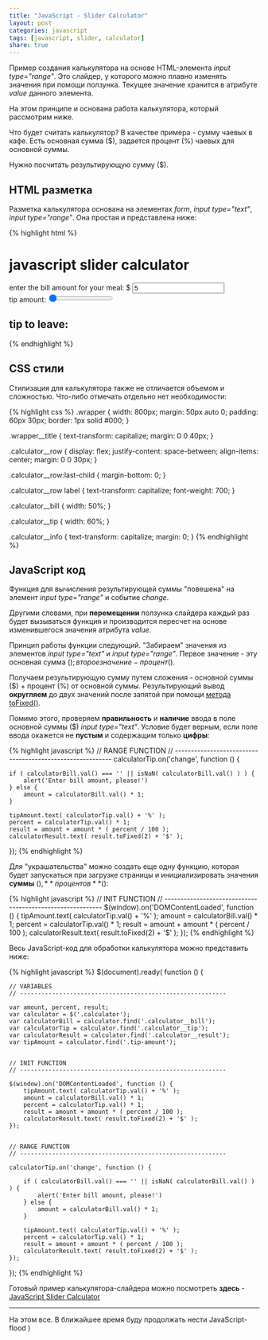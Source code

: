 ```yaml
---
title: "JavaScript - Slider Calculator"
layout: post
categories: javascript
tags: [javascript, slider, calculator]
share: true
---
```


Пример создания калькулятора на основе HTML-элемента *input type="range"*. Это слайдер, у которого можно плавно изменять значения при помощи ползунка. Текущее значение хранится в атрибуте *value* данного элемента.

На этом принципе и основана работа калькулятора, который рассмотрим ниже.

Что будет считать калькулятор? В качестве примера - сумму чаевых в кафе. Есть основная сумма ($), задается процент (%) чаевых для основной суммы.

Нужно посчитать результирующую сумму ($).

## HTML разметка

Разметка калькулятора основана на элементах *form*, *input type="text"*, *input type="range"*. Она простая и представлена ниже:

{% highlight html %}
<div class="wrapper">
    <h1 class="wrapper__title">javascript slider calculator</h1>
    <form class="calculator">
        <div class="calculator__row">
            <label for="bill">enter the bill amount for your meal: $</label>
            <input type="text" id="bill" class="calculator__bill" value="5" required/>
        </div>
        <div class="calculator__row">
            <label for="tip">tip amount: <span class="tip-amount"></span></label>
            <input type="range" min="0" max="100" value="0" step="1" class="calculator__tip" id="tip" required/>
        </div>
        <div class="calculator__row">
            <h2 class="calculator__info">tip to leave: <span class="calculator__result"></span></h2>
        </div>
    </form>
</div>
{% endhighlight %}

## CSS стили

Стилизация для калькулятора также не отличается объемом и сложностью. Что-либо отмечать отдельно нет необходимости:

{% highlight css %}
.wrapper {
    width: 800px;
    margin: 50px auto 0;
    padding: 60px 30px;
    border: 1px solid #000;
}

.wrapper__title {
    text-transform: capitalize;
    margin: 0 0 40px;
}

.calculator__row {
    display: flex;
    justify-content: space-between;
    align-items: center;
    margin: 0 0 30px;
}

.calculator__row:last-child {
    margin-bottom: 0;
}

.calculator__row label {
    text-transform: capitalize;
    font-weight: 700;
}

.calculator__bill {
    width: 50%;
}

.calculator__tip {
    width: 60%;
}

.calculator__info {
    text-transform: capitalize;
    margin: 0;
}
{% endhighlight %}

## JavaScript код

Функция для вычисления результирующей суммы "повешена" на элемент *input type="range"* и событие *change*.

Другими словами, при **перемещении** ползунка слайдера каждый раз будет вызываться функция и производится пересчет на основе изменившегося значения атрибута *value*.

Принцип работы функции следующий. "Забираем" значения из элементов *input type="text"* и *input type="range"*. Первое значение - эту основная сумма ($); второе значение - процент (%) от основной суммы ($).

Получаем результирующую сумму путем сложения - основной суммы ($) + процент (%) от основной суммы. Результирующий вывод **округляем** до двух значений после запятой при помощи [метода toFixed()][1].

Помимо этого, проверяем **правильность** и **наличие** ввода в поле основной суммы ($) *input type="text"*. Условие будет верным, если поле ввода окажется не **пустым** и содержащим только **цифры**:

{% highlight javascript %}
// RANGE FUNCTION
// ----------------------------------------------------------
calculatorTip.on('change', function () {

    if ( calculatorBill.val() === '' || isNaN( calculatorBill.val() ) ) {
        alert('Enter bill amount, please!')
    } else {
        amount = calculatorBill.val() * 1;
    }

    tipAmount.text( calculatorTip.val() + '%' );
    percent = calculatorTip.val() * 1;
    result = amount + amount * ( percent / 100 );
    calculatorResult.text( result.toFixed(2) + '$' );
});
{% endhighlight %}

Для "украшательства" можно создать еще одну функцию, которая будет запускаться при загрузке страницы и инициализировать значения **суммы** ($), **процентов** (%) от суммы и **результирующей** суммы ($):

{% highlight javascript %}
// INIT FUNCTION
// ----------------------------------------------------------
$(window).on('DOMContentLoaded', function () {
    tipAmount.text( calculatorTip.val() + '%' );
    amount = calculatorBill.val() * 1;
    percent = calculatorTip.val() * 1;
    result = amount + amount * ( percent / 100 );
    calculatorResult.text( result.toFixed(2) + '$' );
});
{% endhighlight %}

Весь JavaScript-код для обработки калькулятора можно представить ниже:

{% highlight javascript %}
$(document).ready( function () {


	// VARIABLES
	// ----------------------------------------------------------

	var amount, percent, result;
	var calculator = $('.calculator');
	var calculatorBill = calculator.find('.calculator__bill');
	var calculatorTip = calculator.find('.calculator__tip');
	var calculatorResult = calculator.find('.calculator__result');
	var tipAmount = calculator.find('.tip-amount');


	// INIT FUNCTION
	// ----------------------------------------------------------

	$(window).on('DOMContentLoaded', function () {
	    tipAmount.text( calculatorTip.val() + '%' );
	    amount = calculatorBill.val() * 1;
	    percent = calculatorTip.val() * 1;
	    result = amount + amount * ( percent / 100 );
	    calculatorResult.text( result.toFixed(2) + '$' );
	});


	// RANGE FUNCTION
	// ----------------------------------------------------------

	calculatorTip.on('change', function () {

	    if ( calculatorBill.val() === '' || isNaN( calculatorBill.val() ) ) {
	        alert('Enter bill amount, please!')
	    } else {
	        amount = calculatorBill.val() * 1;
	    }

	    tipAmount.text( calculatorTip.val() + '%' );
	    percent = calculatorTip.val() * 1;
	    result = amount + amount * ( percent / 100 );
	    calculatorResult.text( result.toFixed(2) + '$' );
	});

});
{% endhighlight %}

Готовый пример калькулятора-слайдера можно посмотреть **здесь** - [JavaScript Slider Calculator][2]

***

На этом все. В ближайшее время буду продолжать нести JavaScript-flood )

[1]: http://www.w3schools.com/Jsref/jsref_tofixed.asp "JavaScript toFixed() Method"
[2]: http://codepen.io/gearmobile/pen/beVNqj "JavaScript Slider Calculator"
